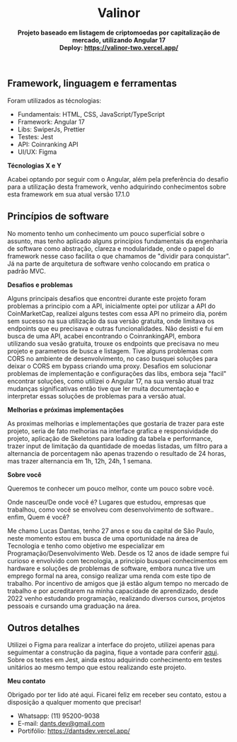<div align="center">
 
# Valinor
 
<strong>Projeto baseado em listagem de criptomoedas por capitalização de mercado, utilizando Angular 17
</br>
Deploy: https://valinor-two.vercel.app/
</strong>
</div>
<br>

## Framework, linguagem e ferramentas

Foram utilizados as técnologias:

- Fundamentais: HTML, CSS, JavaScript/TypeScript
- Framework: Angular 17
- Libs: SwiperJs, Prettier
- Testes: Jest
- API: Coinranking API
- UI/UX: Figma

 
**Técnologias X e Y**

Acabei optando por seguir com o Angular, além pela preferência do desafio para a utilização desta framework, venho adquirindo conhecimentos sobre esta framework em sua atual versão 17.1.0

## Princípios de software

No momento tenho um conhecimento um pouco superficial sobre o assunto, mas tenho aplicado alguns princípios fundamentais da engenharia de software como abstração, clareza e modularidade, onde o papel do framework nesse caso facilita o que chamamos de "dividir para conquistar". Já na parte de arquitetura de software venho colocando em pratica o padrão MVC.

**Desafios e problemas**

Alguns principais desafios que encontrei durante este projeto foram problemas a principio com a API, inicialmente optei por utilizar a API do CoinMarketCap, realizei alguns testes com essa API no primeiro dia, porém sem sucesso na sua utilização da sua versão gratuita, onde limitava os endpoints que eu precisava e outras funcionalidades. Não desisti e fui em busca de uma API, acabei encontrando o CoinrankingAPI, embora utilizando sua vesão gratuita, trouxe os endpoints que precisava no meu projeto e parametros de busca e listagem.
Tive alguns problemas com CORS no ambiente de desenvolvimento, no caso busquei soluções para deixar o CORS em bypass criando uma proxy.
Desafios em solucionar problemas de implementação e configurações das libs, embora seja "facil" encontrar soluções, como utilizei o Angular 17, na sua versão atual traz mudanças significativas então tive que ler muita documentação e interpretar essas soluções de problemas para a versão atual.




**Melhorias e próximas implementações**

As proximas melhorias e implementações que gostaria de trazer para este projeto, seria de fato melhorias na interface grafica e responsividade do projeto, aplicação de Skeletons para loading da tabela e performance, trazer input de limitação da quantidade de moedas listadas, um filtro para a alternancia de porcentagem não apenas trazendo o resultado de 24 horas, mas trazer alternancia em 1h, 12h, 24h, 1 semana.

**Sobre você**

Queremos te conhecer um pouco melhor, conte um pouco sobre você.

Onde nasceu/De onde você é? Lugares que estudou, empresas que trabalhou, como você se envolveu com desenvolvimento de software.. enfim, Quem é você?


Me chamo Lucas Dantas, tenho 27 anos e sou da capital de São Paulo, neste momento estou em busca de uma oportunidade na área de Tecnologia e tenho como objetivo me especializar em Programação/Desenvolvimento Web. Desde os 12 anos de idade sempre fui curioso e envolvido com tecnologia, a principio busquei conhecimentos em hardware e soluções de problemas de software, embora nunca tive um emprego formal na area, consigo realizar uma renda com este tipo de trabalho. Por incentivo de amigos que já estão algum tempo no mercado de trabalho e por acreditarem na minha capacidade de aprendizado, desde 2022 venho estudando programação, realizando diversos cursos, projetos pessoais e cursando uma graduação na área.

## Outros detalhes

Utilizei o Figma para realizar a interface do projeto, utilizei apenas para seguimentar a construção da pagina, fique a vontade para conferir [aqui](https://www.figma.com/file/33gRRaEQhOxVHTa7YOzKyS/Cryptocurrency-dants?type=design&mode=design&t=u9sMUcBSsOfMb9e7-1).
Sobre os testes em Jest, ainda estou adquirindo conhecimento em testes unitários ao mesmo tempo que estou realizando este projeto.

**Meu contato**

Obrigado por ter lido até aqui.
Ficarei feliz em receber seu contato, estou a disposição a qualquer momento que precisar!

- Whatsapp: (11) 95200-9038
- E-mail: dants.dev@gmail.com
- Portifólio: https://dantsdev.vercel.app/
